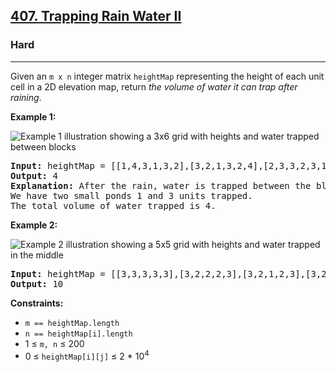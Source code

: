 <h2><a href="https://leetcode.com/problems/trapping-rain-water-ii">407. Trapping Rain Water II</a></h2>
<h3>Hard</h3>
<hr>
<p>Given an <code>m x n</code> integer matrix <code>heightMap</code> representing the height of each unit cell in a 2D elevation map, return <em>the volume of water it can trap after raining</em>.</p>

<p><strong>Example 1:</strong></p>
<img src="/api/placeholder/400/320" alt="Example 1 illustration showing a 3x6 grid with heights and water trapped between blocks">
<pre>
<strong>Input:</strong> heightMap = [[1,4,3,1,3,2],[3,2,1,3,2,4],[2,3,3,2,3,1]]
<strong>Output:</strong> 4
<strong>Explanation:</strong> After the rain, water is trapped between the blocks.
We have two small ponds 1 and 3 units trapped.
The total volume of water trapped is 4.
</pre>

<p><strong>Example 2:</strong></p>
<img src="/api/placeholder/400/320" alt="Example 2 illustration showing a 5x5 grid with heights and water trapped in the middle">
<pre>
<strong>Input:</strong> heightMap = [[3,3,3,3,3],[3,2,2,2,3],[3,2,1,2,3],[3,2,2,2,3],[3,3,3,3,3]]
<strong>Output:</strong> 10
</pre>

<p><strong>Constraints:</strong></p>
<ul>
    <li><code>m == heightMap.length</code></li>
    <li><code>n == heightMap[i].length</code></li>
    <li>1 ≤ <code>m, n</code> ≤ 200</li>
    <li>0 ≤ <code>heightMap[i][j]</code> ≤ 2 * 10<sup>4</sup></li>
</ul>
